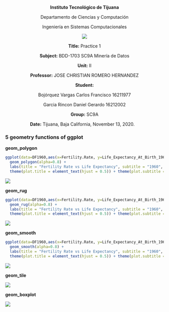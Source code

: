 <div align="center">

**Instituto Tecnológico de Tijuana**

Departamento de Ciencias y Computación

Ingeniería en Sistemas Computacionales
 
 [![](https://upload.wikimedia.org/wikipedia/commons/2/2e/ITT.jpg)](https://upload.wikimedia.org/wikipedia/commons/2/2e/ITT.jpg)

**Title:**
Practice 1

**Subject:**
BDD-1703 SC9A Minería de Datos

**Unit:**
 II

**Professor:**
JOSE CHRISTIAN ROMERO HERNANDEZ

**Student:**

Bojórquez Vargas Carlos Francisco
16211977

Garcia Rincon Daniel Gerardo 
16212002

**Group:**
SC9A

**Date:**
Tijuana, Baja California, November 13, 2020. 
</div>


### 5 geometry functions of ggplot

**geom_polygon**
```r
ggplot(data=DF1960,aes(x=Fertility.Rate, y=Life_Expectancy_At_Birth_1960, color=Region))+
  geom_polygon(alpha=0.8) + 
  labs(title = "Fertility Rate vs Life Expectancy", subtitle = "1960", x= "Fertility Rate", y = "Life Expectancy") +
  theme(plot.title = element_text(hjust = 0.5)) + theme(plot.subtitle = element_text(hjust = 0.5))
```

![](https://lh3.googleusercontent.com/pw/ACtC-3ccCfuSXLFNOXt-j5CHUtpGybMZ5GBYPd_ZGuQP5dEUlMT2_kWdlUXBPNubG38Ta7dE3O6GuYdlVJDbQLl3NF5HXJ5xDYGSyTT-3R9Cc3apOLt8VPSVpZHjwklpC0_QxLNZBPZoRcHzFwhGE9lNzcS4=w758-h495-no?authuser=0)
 

**geom_rug**
```r
ggplot(data=DF1960,aes(x=Fertility.Rate, y=Life_Expectancy_At_Birth_1960, color=Region))+
  geom_rug(alpha=0.8) + 
  labs(title = "Fertility Rate vs Life Expectancy", subtitle = "1960", x= "Fertility Rate", y = "Life Expectancy") +
  theme(plot.title = element_text(hjust = 0.5)) + theme(plot.subtitle = element_text(hjust = 0.5))
```

![](https://lh3.googleusercontent.com/pw/ACtC-3d2CcrMvE3q8nYORrPUEQvJY4uqBBO4o894c8i8Env_GZzTBtpLEmKcu0y_bZr5Y4gUY0tFBJmRGt5YFxcfGsWe1eC1xOFgcaS9y0m32gNjLZ2qXKmzsdr4uGcOTbU4LjSMcrXXZoCLwuulOEy1KIMg=w751-h496-no?authuser=0)


**geom_smooth**
```r
ggplot(data=DF1960,aes(x=Fertility.Rate, y=Life_Expectancy_At_Birth_1960, color=Region))+
  geom_smooth(alpha=0.8) + 
  labs(title = "Fertility Rate vs Life Expectancy", subtitle = "1960", x= "Fertility Rate", y = "Life Expectancy") +
  theme(plot.title = element_text(hjust = 0.5)) + theme(plot.subtitle = element_text(hjust = 0.5))
```

![](https://lh3.googleusercontent.com/pw/ACtC-3cJPP50RiusP-W6iQeaYr-y3rkOvVbXGKyrQcb3VtD8llOlGX0PCsRe22cvwCWU_NPnbo625qKzr_SL6sYL_pytv0nAfvhawhoURcZMX9sEkvBahD15XFLGF8w1lQBTLPX3B97qyT0CVn73bqj48uzu=w750-h490-no?authuser=0)


**geom_tile**


![](https://lh3.googleusercontent.com/pw/ACtC-3f5n1KCyLqNlMOCBe7-tnFtJ8Bi3uwiv-pPYsy8twgWEbltiqiWkhP7ShVvbbD0544JM-RXRUau7bu4d7aCS8aSiqHUd96zAxRo6K7Fl080Xc6xxk2BulFumoyC3isUaR4HKfbNg4duOWY4tCE-5vVP=w784-h508-no?authuser=0)

**geom_boxplot**


![](https://lh3.googleusercontent.com/pw/ACtC-3d_aBq3ofq1ml8nOszBHXrAqF50wdm44U5l1z2d4h5cpXNKFEHsNdNDulqMj3FxuJBAOq6iC_oQsLC_-Lm0dRdQBTxQt-JT_LMtojsM1aMYhAiKRTHaRbcHdDGfjPnSFkiPxEh8SGhebMxf7gEfSpQO=w801-h517-no?authuser=0)

